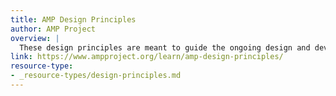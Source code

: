 ```yaml
---
title: AMP Design Principles
author: AMP Project
overview: |
  These design principles are meant to guide the ongoing design and development of AMP. They should help us make internally consistent decisions.
link: https://www.ampproject.org/learn/amp-design-principles/
resource-type:
- _resource-types/design-principles.md
---
```

